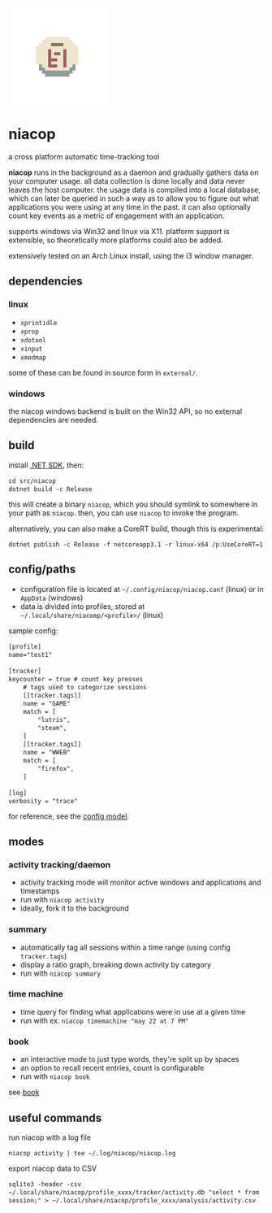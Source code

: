 
![icon](media/icon.png)

# niacop
a cross platform automatic time-tracking tool

**niacop** runs in the background as a daemon and gradually gathers data on
your computer usage. all data collection is done locally and data never leaves
the host computer. the usage data is compiled into a local database, which can
later be queried in such a way as to allow you to figure out what applications
you were using at any time in the past. it can also optionally count key events
as a metric of engagement with an application.

supports windows via Win32 and linux via X11.
platform support is extensible, so theoretically more platforms could also be added.

extensively tested on an Arch Linux install, using the i3 window manager.

## dependencies

### linux
+ `xprintidle`
+ `xprop`
+ `xdotool`
+ `xinput`
+ `xmodmap`

some of these can be found in source form in `external/`.

### windows

the niacop windows backend is built on the Win32 API, so no external dependencies are needed.

## build

install [.NET SDK](https://dotnet.microsoft.com/download/dotnet/current), then:

```
cd src/niacop
dotnet build -c Release
```

this will create a binary `niacop`, which you should symlink to somewhere in your path as `niacop`.
then, you can use `niacop` to invoke the program.

alternatively, you can also make a CoreRT build, though this is experimental:
```
dotnet publish -c Release -f netcoreapp3.1 -r linux-x64 /p:UseCoreRT=1
```

## config/paths

+ configuration file is located at `~/.config/niacop/niacop.conf` (linux) or in `AppData` (windows)
+ data is divided into profiles, stored at `~/.local/share/niacomp/<profile>/` (linux)

sample config:
```
[profile]
name="test1"
 
[tracker]
keycounter = true # count key presses
    # tags used to categorize sessions
    [[tracker.tags]]
    name = "GAME"
    match = [
        "lutris",
        "steam",
    ]
    [[tracker.tags]]
    name = "WWEB"
    match = [
        "firefox",
    ]

[log]
verbosity = "trace"
```
for reference, see the [config model](src/niacop/Nia/Config.cs).

## modes

### activity tracking/daemon

+ activity tracking mode will monitor active windows and applications and timestamps
+ run with `niacop activity`
+ ideally, fork it to the background

### summary

+ automatically tag all sessions within a time range (using config `tracker.tags`)
+ display a ratio graph, breaking down activity by category
+ run with `niacop summary`

### time machine

+ time query for finding what applications were in use at a given time
+ run with ex. `niacop timemachine "may 22 at 7 PM"`

### book

+ an interactive mode to just type words, they're split up by spaces
+ an option to recall recent entries, count is configurable
+ run with `niacop book`

see [book](doc/book.md)

## useful commands

run niacop with a log file
```
niacop activity | tee ~/.log/niacop/niacop.log
```

export niacop data to CSV
```
sqlite3 -header -csv ~/.local/share/niacop/profile_xxxx/tracker/activity.db "select * from session;" > ~/.local/share/niacop/profile_xxxx/analysis/activity.csv
```
